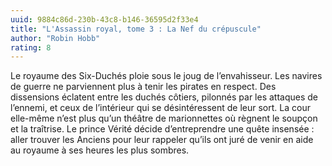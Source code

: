 ```yaml
---
uuid: 9884c86d-230b-43c8-b146-36595d2f33e4
title: "L'Assassin royal, tome 3 : La Nef du crépuscule"
author: "Robin Hobb"
rating: 8
---
```


Le royaume des Six-Duchés ploie sous le joug de l’envahisseur. Les navires de guerre ne parviennent plus à tenir les pirates en respect. Des dissensions éclatent entre les duchés côtiers, pilonnés par les attaques de l’ennemi, et ceux de l’intérieur qui se désintéressent de leur sort. La cour elle-même n’est plus qu’un théâtre de marionnettes où règnent le soupçon et la traîtrise. Le prince Vérité décide d’entreprendre une quête insensée : aller trouver les Anciens pour leur rappeler qu’ils ont juré de venir en aide au royaume à ses heures les plus sombres.